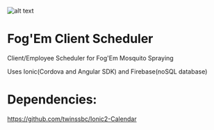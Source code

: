 ![alt text](https://encrypted-tbn0.gstatic.com/images?q=tbn:ANd9GcScaaVHKY6NsO3vzkGfhXgnatOPRf-K38ukjQvb7tn7p2_fUOPN)

# Fog'Em Client Scheduler

Client/Employee Scheduler for Fog'Em Mosquito Spraying

Uses Ionic(Cordova and Angular SDK) and Firebase(noSQL database)

# Dependencies:
https://github.com/twinssbc/Ionic2-Calendar
